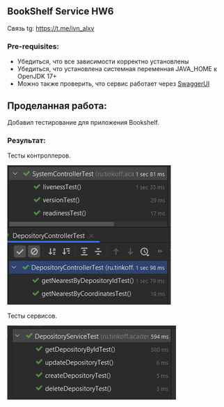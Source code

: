 ## BookShelf Service HW6
Связь tg: https://t.me/ivn_alxv

### Pre-requisites:
- Убедиться, что все зависимости корректно установлены
- Убедиться, что установлена системная переменная JAVA_HOME к OpenJDK 17+
- Можно также проверить, что сервис работает через [SwaggerUI](http://localhost:8080/swagger-ui/index.html#/)

## Проделанная работа:

Добавил тестирование для приложения Bookshelf.

### Результат:

Тесты контроллеров.

![alt text](src/main/resources/static/pictures/controllerTests.png)

Тесты сервисов.

![alt text](src/main/resources/static/pictures/serviceTests.png)
